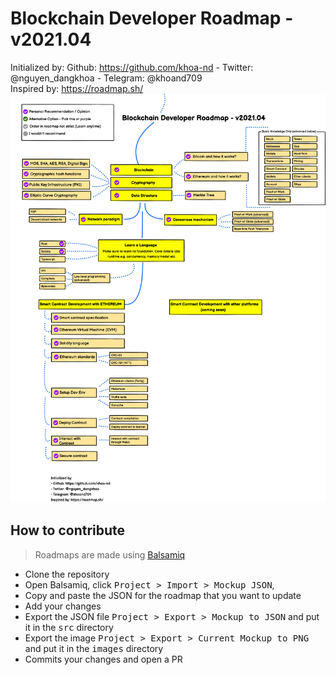 # Blockchain Developer Roadmap - v2021.04
Initialized by: Github: https://github.com/khoa-nd - Twitter: @nguyen_dangkhoa - Telegram: @khoand709
<br />Inspired by: https://roadmap.sh/
![Blockchain Developer Roadmap - v2021.04](https://github.com/khoa-nd/blockchain-roadmap/blob/16e4adb50aa223b43fc4ba78098a4150e87932e5/blockchain-developer-roadmap.png)

## How to contribute

> Roadmaps are made using [Balsamiq](https://balsamiq.com/download/)

* Clone the repository
* Open Balsamiq, click <kbd>Project > Import > Mockup JSON</kbd>,
* Copy and paste the JSON for the roadmap that you want to update
* Add your changes
* Export the JSON file <kbd>Project > Export > Mockup to JSON</kbd> and put it in the <kbd>src</kbd> directory
* Export the image <kbd>Project > Export > Current Mockup to PNG</kbd> and put it in the <kbd>images</kbd> directory
* Commits your changes and open a PR
